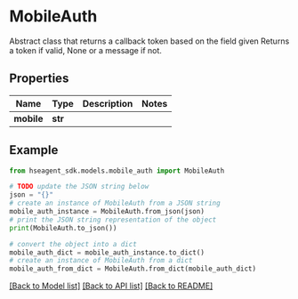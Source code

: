 # MobileAuth

Abstract class that returns a callback token based on the field given Returns a token if valid, None or a message if not.

## Properties

Name | Type | Description | Notes
------------ | ------------- | ------------- | -------------
**mobile** | **str** |  | 

## Example

```python
from hseagent_sdk.models.mobile_auth import MobileAuth

# TODO update the JSON string below
json = "{}"
# create an instance of MobileAuth from a JSON string
mobile_auth_instance = MobileAuth.from_json(json)
# print the JSON string representation of the object
print(MobileAuth.to_json())

# convert the object into a dict
mobile_auth_dict = mobile_auth_instance.to_dict()
# create an instance of MobileAuth from a dict
mobile_auth_from_dict = MobileAuth.from_dict(mobile_auth_dict)
```
[[Back to Model list]](../README.md#documentation-for-models) [[Back to API list]](../README.md#documentation-for-api-endpoints) [[Back to README]](../README.md)



